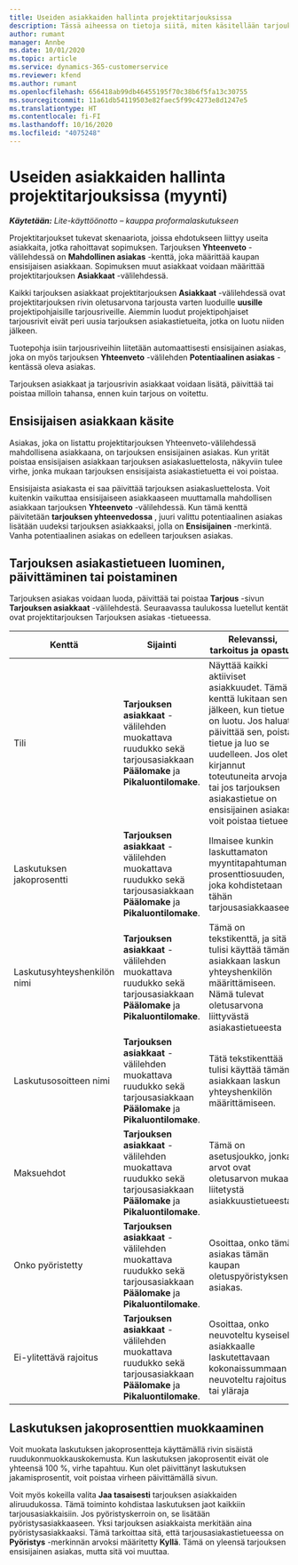 ```yaml
---
title: Useiden asiakkaiden hallinta projektitarjouksissa
description: Tässä aiheessa on tietoja siitä, miten käsitellään tarjouksia, joissa käsitellään useita asiakkaita, jotka rahoittavat projektia. (Sales)
author: rumant
manager: Annbe
ms.date: 10/01/2020
ms.topic: article
ms.service: dynamics-365-customerservice
ms.reviewer: kfend
ms.author: rumant
ms.openlocfilehash: 656418ab99db46455195f70c38b6f5fa13c30755
ms.sourcegitcommit: 11a61db54119503e82faec5f99c4273e8d1247e5
ms.translationtype: HT
ms.contentlocale: fi-FI
ms.lasthandoff: 10/16/2020
ms.locfileid: "4075248"
---
```

# <a name="managing-multiple-customers-on-project-quotes-sales"></a>Useiden asiakkaiden hallinta projektitarjouksissa (myynti)

_**Käytetään:** Lite-käyttöönotto – kauppa proformalaskutukseen_

Projektitarjoukset tukevat skenaariota, joissa ehdotukseen liittyy useita asiakkaita, jotka rahoittavat sopimuksen. Tarjouksen **Yhteenveto** -välilehdessä on **Mahdollinen asiakas** -kenttä, joka määrittää kaupan ensisijaisen asiakkaan. Sopimuksen muut asiakkaat voidaan määrittää projektitarjouksen **Asiakkaat** -välilehdessä.

Kaikki tarjouksen asiakkaat projektitarjouksen **Asiakkaat** -välilehdessä ovat projektitarjouksen rivin oletusarvona tarjousta varten luoduille **uusille** projektipohjaisille tarjousriveille. Aiemmin luodut projektipohjaiset tarjousrivit eivät peri uusia tarjouksen asiakastietueita, jotka on luotu niiden jälkeen.

Tuotepohja isiin tarjousriveihin liitetään automaattisesti ensisijainen asiakas, joka on myös tarjouksen **Yhteenveto** -välilehden **Potentiaalinen asiakas** -kentässä oleva asiakas.

Tarjouksen asiakkaat ja tarjousrivin asiakkaat voidaan lisätä, päivittää tai poistaa milloin tahansa, ennen kuin tarjous on voitettu.

## <a name="concept-of-a-primary-customer"></a>Ensisijaisen asiakkaan käsite

Asiakas, joka on listattu projektitarjouksen Yhteenveto-välilehdessä mahdollisena asiakkaana, on tarjouksen ensisijainen asiakas. Kun yrität poistaa ensisijaisen asiakkaan tarjouksen asiakasluettelosta, näkyviin tulee virhe, jonka mukaan tarjouksen ensisijaista asiakastietuetta ei voi poistaa.

Ensisijaista asiakasta ei saa päivittää tarjouksen asiakasluettelosta. Voit kuitenkin vaikuttaa ensisijaiseen asiakkaaseen muuttamalla mahdollisen asiakkaan tarjouksen **Yhteenveto** -välilehdessä. Kun tämä kenttä päivitetään **tarjouksen yhteenvedossa** , juuri valittu potentiaalinen asiakas lisätään uudeksi tarjouksen asiakkaaksi, jolla on **Ensisijainen** -merkintä. Vanha potentiaalinen asiakas on edelleen tarjouksen asiakas.

## <a name="create-update-or-delete-a-quote-customer-record"></a>Tarjouksen asiakastietueen luominen, päivittäminen tai poistaminen

Tarjouksen asiakas voidaan luoda, päivittää tai poistaa **Tarjous** -sivun **Tarjouksen asiakkaat** -välilehdestä. Seuraavassa taulukossa luetellut kentät ovat projektitarjouksen Tarjouksen asiakas -tietueessa.

| **Kenttä** | **Sijainti** | **Relevanssi, tarkoitus ja opastus** | **Loppupään vaikutus** |
| --- | --- | --- | --- |
| Tili | **Tarjouksen asiakkaat** -välilehden muokattava ruudukko sekä tarjousasiakkaan **Päälomake** ja **Pikaluontilomake**. | Näyttää kaikki aktiiviset asiakkuudet. Tämä kenttä lukitaan sen jälkeen, kun tietue on luotu. Jos haluat päivittää sen, poista tietue ja luo se uudelleen. Jos olet kirjannut toteutuneita arvoja tai jos tarjouksen asiakastietue on ensisijainen asiakas, voit poistaa tietueen. | Tarjousasiakkaat kopioidaan tarjousrivin asiakkaina, kun tarjousrivi luodaan. Tarjousasiakkaat kopioidaan myös projektisopimusasiakkaisiin, kun tarjous on voitettu. |
| Laskutuksen jakoprosentti | **Tarjouksen asiakkaat** -välilehden muokattava ruudukko sekä tarjousasiakkaan **Päälomake** ja **Pikaluontilomake**. | Ilmaisee kunkin laskuttamaton myyntitapahtuman prosenttiosuuden, joka kohdistetaan tähän tarjousasiakkaaseen. | Kopioidaan uusiin tarjousriveihin ja projektisopimusasiakkaisiin. |
| Laskutusyhteyshenkilön nimi | **Tarjouksen asiakkaat** -välilehden muokattava ruudukko sekä tarjousasiakkaan **Päälomake** ja **Pikaluontilomake**. | Tämä on tekstikenttä, ja sitä tulisi käyttää tämän asiakkaan laskun yhteyshenkilön määrittämiseen. Nämä tulevat oletusarvona liittyvästä asiakastietueesta | Kopioidaan projektisopimusasiakkaisiin, kun tarjous on voitettu, ja puolestaan asiakkaalle luodun laskun Laskutusyhteyshenkilön nimi -kenttään. |
| Laskutusosoitteen nimi | **Tarjouksen asiakkaat** -välilehden muokattava ruudukko sekä tarjousasiakkaan **Päälomake** ja **Pikaluontilomake**. | Tätä tekstikenttää tulisi käyttää tämän asiakkaan laskun yhteyshenkilön määrittämiseen. | Kopioidaan projektisopimusasiakkaisiin, kun tarjous on voitettu, ja puolestaan asiakkaalle luodun laskun **Laskutusyhteyshenkilön** nimi -kenttään. |
| Maksuehdot | **Tarjouksen asiakkaat** -välilehden muokattava ruudukko sekä tarjousasiakkaan **Päälomake** ja **Pikaluontilomake**. | Tämä on asetusjoukko, jonka arvot ovat oletusarvon mukaan liitetystä asiakkuustietueesta. | Kopioidaan projektisopimusasiakkaisiin, kun tarjous on voitettu, ja puolestaan asiakkaalle luodun laskun **Laskutusyhteyshenkilön** nimi -kenttään. |
| Onko pyöristetty | **Tarjouksen asiakkaat** -välilehden muokattava ruudukko sekä tarjousasiakkaan **Päälomake** ja **Pikaluontilomake**. | Osoittaa, onko tämä asiakas tämän kaupan oletuspyöristyksen asiakas. | Kopioidaan projektisopimusasiakkaisiin, kun tarjous on voitettu. |
| Ei-ylitettävä rajoitus | **Tarjouksen asiakkaat** -välilehden muokattava ruudukko sekä tarjousasiakkaan **Päälomake** ja **Pikaluontilomake**. | Osoittaa, onko neuvoteltu kyseiselle asiakkaalle laskutettavaan kokonaissummaan neuvoteltu rajoitus tai yläraja | Kopioidaan projektisopimusasiakkaisiin, kun tarjous on voitettu. |

## <a name="editing-billing-split-percentages"></a>Laskutuksen jakoprosenttien muokkaaminen

Voit muokata laskutuksen jakoprosentteja käyttämällä rivin sisäistä ruudukonmuokkauskokemusta. Kun laskutuksen jakoprosentit eivät ole yhteensä 100 %, virhe tapahtuu. Kun olet päivittänyt laskutuksen jakamisprosentit, voit poistaa virheen päivittämällä sivun.

Voit myös kokeilla valita **Jaa tasaisesti** tarjouksen asiakkaiden aliruudukossa. Tämä toiminto kohdistaa laskutuksen jaot kaikkiin tarjousasiakkaisiin. Jos pyöristyskerroin on, se lisätään pyöristysasiakkaaseen. Yksi tarjouksen asiakkaista merkitään aina pyöristysasiakkaaksi. Tämä tarkoittaa sitä, että tarjousasiakastietueessa on **Pyöristys** -merkinnän arvoksi määritetty **Kyllä**. Tämä on yleensä tarjouksen ensisijainen asiakas, mutta sitä voi muuttaa.
